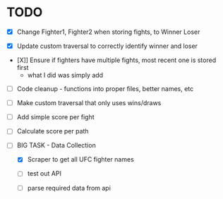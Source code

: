 
# TODO 
- [X] Change Fighter1, Fighter2 when storing fights, to Winner Loser 

- [X] Update custom traversal to correctly identify winner and loser

- [X]] Ensure if fighters have multiple fights, most recent one is stored first 
    - what I did was simply add

- [ ] Code cleanup - functions into proper files, better names, etc

- [ ] Make custom traversal that only uses wins/draws

- [ ] Add simple score per fight

- [ ] Calculate score per path


- [ ] BIG TASK - Data Collection
    - [X] Scraper to get all UFC fighter names
    - [ ] test out API
    - [ ] parse required data from api
    